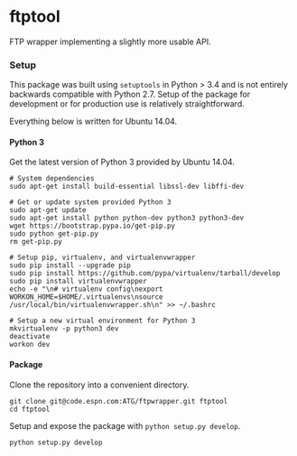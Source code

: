 ftptool
==========

FTP wrapper implementing a slightly more usable API.

### Setup ###

This package was built using `setuptools` in Python > 3.4 and is not entirely backwards compatible with Python 2.7. Setup of the package for development or for production use is relatively straightforward.

Everything below is written for Ubuntu 14.04.

#### Python 3 ####

Get the latest version of Python 3 provided by Ubuntu 14.04.

```
# System dependencies
sudo apt-get install build-essential libssl-dev libffi-dev

# Get or update system provided Python 3
sudo apt-get update
sudo apt-get install python python-dev python3 python3-dev
wget https://bootstrap.pypa.io/get-pip.py
sudo python get-pip.py
rm get-pip.py

# Setup pip, virtualenv, and virtualenvwrapper
sudo pip install --upgrade pip
sudo pip install https://github.com/pypa/virtualenv/tarball/develop
sudo pip install virtualenvwrapper
echo -e "\n# virtualenv config\nexport WORKON_HOME=$HOME/.virtualenvs\nsource /usr/local/bin/virtualenvwrapper.sh\n" >> ~/.bashrc

# Setup a new virtual environment for Python 3
mkvirtualenv -p python3 dev
deactivate
workon dev
```

#### Package ####

Clone the repository into a convenient directory.
```
git clone git@code.espn.com:ATG/ftpwrapper.git ftptool
cd ftptool
```

Setup and expose the package with `python setup.py develop`.

```
python setup.py develop
```


